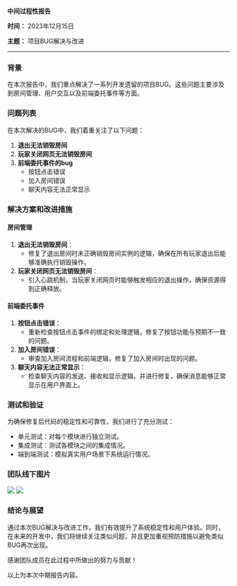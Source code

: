 **中间过程性报告**

**时间：** 2023年12月15日

**主题：** 项目BUG解决与改进

---

### 背景
在本次报告中，我们重点解决了一系列开发遗留的项目BUG。这些问题主要涉及到房间管理、用户交互以及前端委托事件等方面。

### 问题列表
在本次解决的BUG中，我们着重关注了以下问题：

1. **退出无法销毁房间**
2. **玩家关闭网页无法销毁房间**
3. **前端委托事件的bug**
    - 按钮点击错误
    - 加入房间错误
    - 聊天内容无法正常显示

### 解决方案和改进措施
#### 房间管理
1. **退出无法销毁房间**：
   - 修复了退出房间时未正确销毁房间实例的逻辑，确保在所有玩家退出后能够准确执行销毁操作。
2. **玩家关闭网页无法销毁房间**：
   - 引入心跳机制，当玩家关闭网页时能够触发相应的退出操作，确保资源得到正确释放。

#### 前端委托事件
1. **按钮点击错误**：
   - 重新检查按钮点击事件的绑定和处理逻辑，修复了按钮功能与预期不一致的问题。
2. **加入房间错误**：
   - 审查加入房间流程和前端逻辑，修复了加入房间时出现的问题。
3. **聊天内容无法正常显示**：
   - 检查聊天内容的发送、接收和显示逻辑，并进行修复，确保消息能够正常显示在用户界面上。

### 测试和验证
为确保修复后代码的稳定性和可靠性，我们进行了充分测试：
- 单元测试：对每个模块进行独立测试。
- 集成测试：测试各模块之间的集成情况。
- 端到端测试：模拟真实用户场景下系统运行情况。


### 团队线下图片

![](assets/zj1.jpg)
![](assets/zj2.jpg)
### 结论与展望
通过本次BUG解决与改进工作，我们有效提升了系统稳定性和用户体验。同时，在未来的开发中，我们将继续关注类似问题，并且更加重视预防措施以避免类似BUG再次出现。

感谢团队成员在此过程中所做出的努力与贡献！

以上为本次中期报告内容。
